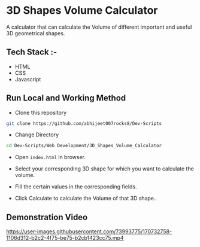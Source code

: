 # 3D Shapes Volume Calculator

A calculator that can calculate the Volume of different important and useful 3D geometrical shapes.

## Tech Stack :-

- HTML
- CSS
- Javascript

## Run Local and Working Method

* Clone this repository

```bash
git clone https://github.com/abhijeet007rocks8/Dev-Scripts
```

* Change Directory

```bash
cd Dev-Scripts/Web Development/3D_Shapes_Volume_Calculator
```

* Open `index.html` in browser.

* Select your corresponding 3D shape for which you want to calculate the volume.

* Fill the certain values in the corresponding fields.

* Click Calculate to calculate the Volume of that 3D shape..

## Demonstration Video
https://user-images.githubusercontent.com/73993775/170732758-1106d312-b2c2-4f75-be75-b2cb1423cc75.mp4
